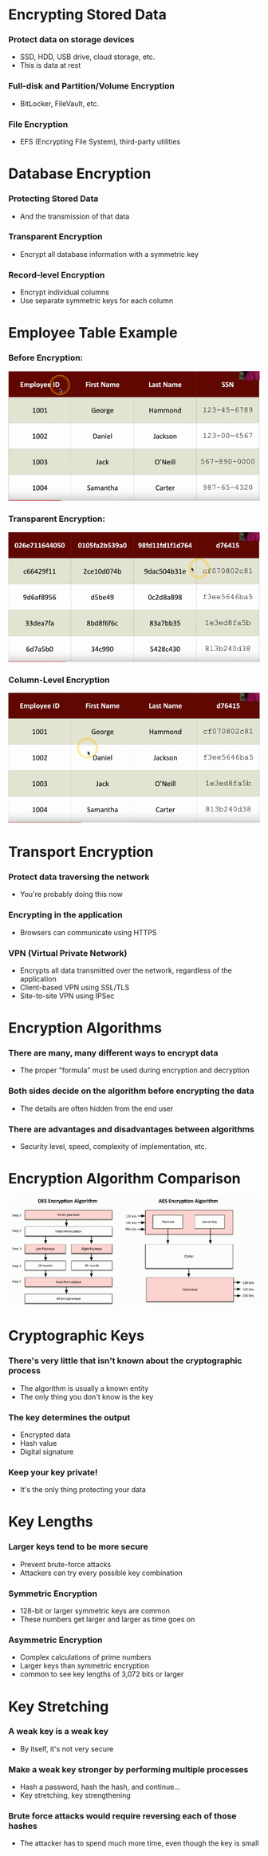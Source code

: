 # Encrypting Stored Data
### Protect data on storage devices
- SSD, HDD, USB drive, cloud storage, etc.
- This is data at rest
### Full-disk and Partition/Volume Encryption
- BitLocker, FileVault, etc.
### File Encryption
- EFS (Encrypting File System), third-party utilities
# Database Encryption
### Protecting Stored Data
- And the transmission of that data
### Transparent Encryption
- Encrypt all database information with a symmetric key
### Record-level Encryption
- Encrypt individual columns
- Use separate symmetric keys for each column
# Employee Table Example
### Before Encryption:
![](attachments/0ec4ad0e141019723fe70e613b3c3c8a.png)
### Transparent Encryption:
![](attachments/e39c31f2c2a479aaa13cdbec776172b3.png)
### Column-Level Encryption
![](attachments/4939fbd16d11c8776d3e56f07dd7bbab.png)
# Transport Encryption
### Protect data traversing the network
- You're probably doing this now
### Encrypting in the application
- Browsers can communicate using HTTPS
### VPN (Virtual Private Network)
- Encrypts all data transmitted over the network, regardless of the application
- Client-based VPN using SSL/TLS
- Site-to-site VPN using IPSec
# Encryption Algorithms
### There are many, many different ways to encrypt data
- The proper "formula" must be used during encryption and decryption
### Both sides decide on the algorithm before encrypting the data
- The details are often hidden from the end user
### There are advantages and disadvantages between algorithms
- Security level, speed, complexity of implementation, etc.
# Encryption Algorithm Comparison
![](attachments/4d44ed748e488a1459b87b0499d3c6c7.png)
# Cryptographic Keys
### There's very little that isn't known about the cryptographic process
- The algorithm is usually a known entity
- The only thing you don't know is the key
### The key determines the output
- Encrypted data
- Hash value
- Digital signature
### Keep your key private!
- It's the only thing protecting your data
# Key Lengths
### Larger keys tend to be more secure
- Prevent brute-force attacks
- Attackers can try every possible key combination
### Symmetric Encryption
- 128-bit or larger symmetric keys are common
- These numbers get larger and larger as time goes on
### Asymmetric Encryption
- Complex calculations of prime numbers
- Larger keys than symmetric encryption
- common to see key lengths of 3,072 bits or larger
# Key Stretching
### A weak key is a weak key
- By itself, it's not very secure
### Make a weak key stronger by performing multiple processes
- Hash a password, hash the hash, and continue...
- Key stretching, key strengthening
### Brute force attacks would require reversing each of those hashes
- The attacker has to spend much more time, even though the key is small
